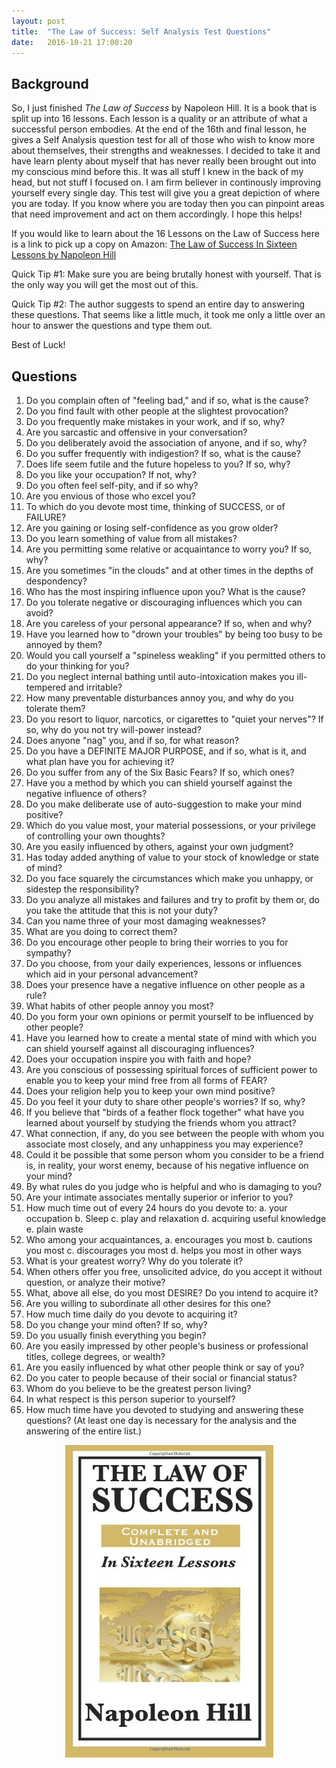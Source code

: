 ```yaml
---
layout: post
title:  "The Law of Success: Self Analysis Test Questions"
date:   2016-10-21 17:00:20 
---
```


## Background

So, I just finished *The Law of Success* by Napoleon Hill. It is a book that is split up into 16 lessons. Each lesson is a quality or an attribute of what a successful person embodies. At the end of the 16th and final lesson, he gives a Self Analysis question test for all of those who wish to know more about themselves, their strengths and weaknesses. I decided to take it and have learn plenty about myself that has never really been brought out into my conscious mind before this. It was all stuff I knew in the back of my head, but not stuff I focused on. I am firm believer in continously improving yourself every single day. This test will give you a great depiction of where you are today. If you know where you are today then you can pinpoint areas that need improvement and act on them accordingly. I hope this helps!

If you would like to learn about the 16 Lessons on the Law of Success here is a link to pick up a copy on Amazon: <a  href="https://www.amazon.com/gp/product/1617201782/ref=as_li_tl?ie=UTF8&camp=1789&creative=9325&creativeASIN=1617201782&linkCode=as2&tag=acucciniello-20&linkId=fd6fa88a6007659d737f8bade57ebec1">The Law of Success In Sixteen Lessons by Napoleon Hill</a><img src="//ir-na.amazon-adsystem.com/e/ir?t=acucciniello-20&l=am2&o=1&a=1617201782" width="1" height="1" border="0" alt="" style="border:none !important; margin:0px !important;" />


Quick Tip #1: Make sure you are being brutally honest with yourself. That is the only way you will get the most out of this.

Quick Tip #2: The author suggests to spend an entire day to answering these questions. That seems like a little much, it took me only a little over an hour to answer the questions and type them out.

Best of Luck!



## Questions

1. Do you complain often of "feeling bad," and if so, what is the cause?
2. Do you find fault with other people at the slightest provocation?
3. Do you frequently make mistakes in your work, and if so, why?
4. Are you sarcastic and offensive in your conversation?
5. Do you deliberately avoid the association of anyone, and if so, why?
6. Do you suffer frequently with indigestion? If so, what is the cause?
7. Does life seem futile and the future hopeless to you? If so, why?
8. Do you like your occupation? If not, why?
9. Do you often feel self-pity, and if so why?
10. Are you envious of those who excel you?
11. To which do you devote most time, thinking of SUCCESS, or of FAILURE?
12. Are you gaining or losing self-confidence as you grow older?
13. Do you learn something of value from all mistakes?
14. Are you permitting some relative or acquaintance to worry you? If so, why?
15. Are you sometimes "in the clouds" and at other times in the depths of despondency?
16. Who has the most inspiring influence upon you? What is the cause?
17. Do you tolerate negative or discouraging influences which you can avoid?
18. Are you careless of your personal appearance? If so, when and why?
19. Have you learned how to "drown your troubles" by being too busy to be annoyed by them?
20. Would you call yourself a "spineless weakling" if you permitted others to do your thinking for you?
21. Do you neglect internal bathing until auto-intoxication makes you ill-tempered and irritable?
22. How many preventable disturbances annoy you, and why do you tolerate them?
23. Do you resort to liquor, narcotics, or cigarettes to "quiet your nerves"? If so, why do you not try will-power instead?
24. Does anyone "nag" you, and if so, for what reason?
25. Do you have a DEFINITE MAJOR PURPOSE, and if so, what is it, and what plan have you for achieving it?
26. Do you suffer from any of the Six Basic Fears? If so, which ones?
27. Have you a method by which you can shield yourself against the negative influence of others?
28. Do you make deliberate use of auto-suggestion to make your mind positive?
29. Which do you value most, your material possessions, or your privilege of controlling your own thoughts?
30. Are you easily influenced by others, against your own judgment?
31. Has today added anything of value to your stock of knowledge or state of mind?
32. Do you face squarely the circumstances which make you unhappy, or sidestep the responsibility?
33. Do you analyze all mistakes and failures and try to profit by them or, do you take the attitude that this is not your duty?
34. Can you name three of your most damaging weaknesses?
35. What are you doing to correct them?
36. Do  you encourage other people to bring their worries to you for sympathy?
37. Do you choose, from your daily experiences, lessons or influences which aid in your personal advancement?
38. Does your presence have a negative influence on other people as a rule?
39. What habits of other people annoy you most?
40. Do you form your own opinions or permit yourself to be influenced by other people?
41. Have you learned how to create a mental state of mind with which you can shield yourself against all discouraging influences?
42. Does your occupation inspire you with faith and hope?
43. Are you conscious of possessing spiritual forces of sufficient power to enable you to keep your mind free from all forms of FEAR?
44. Does your religion help you to keep your own mind positive?
45. Do you feel it your duty to share other people's worries? If so, why?
46. If you believe that "birds of a feather flock together" what have you learned about yourself by studying the friends whom you attract?
47. What connection, if any, do you see between the  people with whom you associate most closely, and any unhappiness you may experience?
48. Could it be possible that some person whom you consider to be a friend is, in reality, your worst enemy, because of his negative influence on your mind?
49. By what rules do you judge who is helpful and who is damaging to you?
50. Are your intimate associates mentally superior or inferior to you?
51. How much time out of every 24 hours do you devote to:
	a. your occupation
	b. Sleep
	c. play and relaxation
	d. acquiring useful knowledge
	e. plain waste
52. Who among your acquaintances,
	a. encourages you most
	b. cautions you most
	c. discourages you most
	d. helps you most in other ways
53. What is your greatest worry? Why do you tolerate it?
54. When others offer you free, unsolicited advice, do you accept it without question, or analyze their motive?
55. What, above all else, do you most DESIRE? Do you intend to acquire it?
56. Are you willing to subordinate all other desires for this one?
57. How much time daily do you devote to acquiring it?
58. Do you change your mind often? If so, why?
59. Do you usually finish everything you begin?
60. Are you easily impressed by other people's business or professional titles, college degrees, or wealth?
61. Are you easily influenced by what other people think or say of you?
62. Do  you cater to people because of their social or financial status?
63. Whom do you believe to be the greatest person living?
64. In what respect is this person superior to yourself?
65. How much time have you devoted to studying and answering these questions? (At least one day is necessary for the analysis and the answering of the entire list.)

<p align="center">
  <img align="center" src="/assets/TheLawOfSuccess/The-Law-of-Success.jpg" alt="The Law of Success">
</p>

